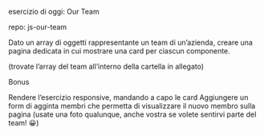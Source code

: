 esercizio di oggi: Our Team

repo: js-our-team

Dato un array di oggetti rappresentante un team di un’azienda, creare una pagina dedicata  in cui mostrare una card per ciascun componente.

(trovate l’array del team all’interno della cartella in allegato)

Bonus

Rendere l’esercizio responsive, mandando a capo le card
Aggiungere un form di agginta membri che permetta di visualizzare il nuovo membro sulla pagina 
(usate una foto qualunque, anche vostra se volete sentirvi parte del team! 😀)
